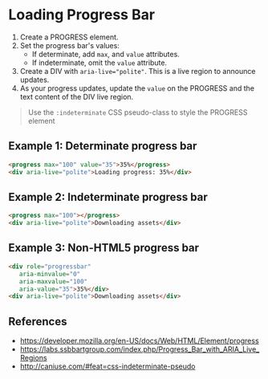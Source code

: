 # Loading Progress Bar

1. Create a PROGRESS element.
2. Set the progress bar's values:
   - If determinate, add `max`, and `value` attributes.
   - If indeterminate, omit the `value` attribute.
3. Create a DIV with `aria-live="polite"`. This is a live region to announce updates.
4. As your progress updates, update the `value` on the PROGRESS and the text content 
   of the DIV live region.

> Use the `:indeterminate` CSS pseudo-class to style the PROGRESS element

## Example 1: Determinate progress bar

```html
<progress max="100" value="35">35%</progress>
<div aria-live="polite">Loading progress: 35%</div>
```
## Example 2: Indeterminate progress bar

```html
<progress max="100"></progress>
<div aria-live="polite">Downloading assets</div>
```

## Example 3: Non-HTML5 progress bar

```html
<div role="progressbar" 
   aria-minvalue="0" 
   aria-maxvalue="100" 
   aria-value="35">35%</div>
<div aria-live="polite">Downloading assets</div>
```


## References

* https://developer.mozilla.org/en-US/docs/Web/HTML/Element/progress
* https://labs.ssbbartgroup.com/index.php/Progress_Bar_with_ARIA_Live_Regions
* http://caniuse.com/#feat=css-indeterminate-pseudo
